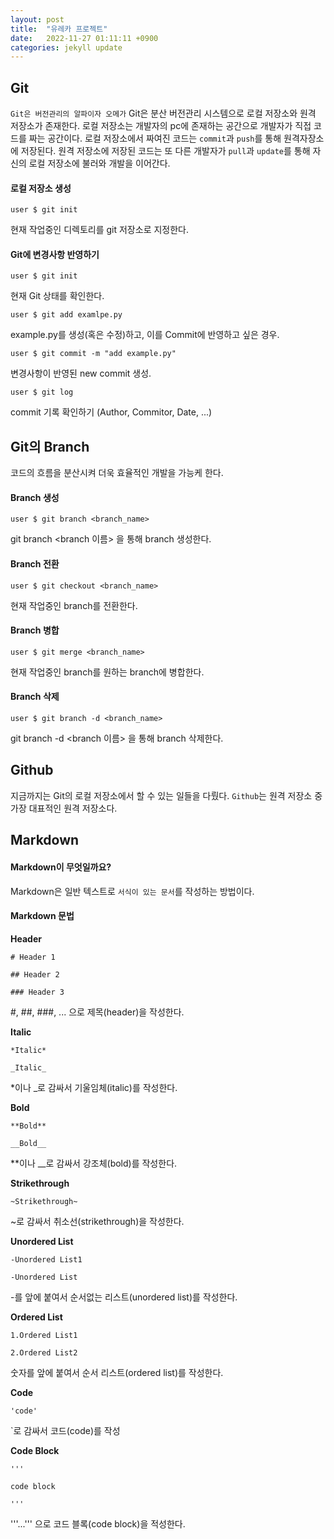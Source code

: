 ```yaml
---
layout: post
title:  "유레카 프로젝트"
date:   2022-11-27 01:11:11 +0900
categories: jekyll update
---
```


## Git
`Git은 버전관리의 알파이자 오메가`
Git은 분산 버전관리 시스템으로 로컬 저장소와 원격 저장소가 존재한다. 로컬 저장소는 개발자의 pc에 존재하는 공간으로 개발자가 직접 코드를 짜는 공간이다.
로컬 저장소에서 짜여진 코드는 `commit`과 `push`를 통해 원격자장소에 저장된다. 원격 저장소에 저장된 코드는 또 다른 개발자가 `pull`과 `update`를 통해 자신의 로컬
저장소에 불러와 개발을 이어간다.

#### 로컬 저장소 생성
`user $ git init`

현재 작업중인 디렉토리를 git 저장소로 지정한다.

#### Git에 변경사항 반영하기


`user $ git init`

현재 Git 상태를 확인한다.   

`user $ git add examlpe.py`

example.py를 생성(혹은 수정)하고, 이를 Commit에 반영하고 싶은 경우.   

`user $ git commit -m "add example.py"`

변경사항이 반영된 new commit 생성.   


`user $ git log`

commit 기록 확인하기 (Author, Commitor, Date, ...)   

## Git의 Branch
코드의 흐름을 분산시켜 더욱 효율적인 개발을 가능케 한다.

#### Branch 생성

`user $ git branch <branch_name>`

git branch <branch 이름> 을 통해 branch 생성한다.

#### Branch 전환

`user $ git checkout <branch_name>`

현재 작업중인 branch를 전환한다.

#### Branch 병합

`user $ git merge <branch_name>`

현재 작업중인 branch를 원하는 branch에 병합한다.

#### Branch 삭제

`user $ git branch -d <branch_name>`

git branch -d <branch 이름> 을 통해 branch 삭제한다.

## Github
지금까지는 Git의 로컬 저장소에서 할 수 있는 일들을 다뤘다.
`Github`는 원격 저장소 중 가장 대표적인 원격 저장소다. 

## Markdown
#### Markdown이 무엇일까요?
Markdown은 일반 텍스트로 `서식이 있는 문서`를 작성하는 방법이다.
#### Markdown 문법

**Header**

`# Header 1`

`## Header 2`

`### Header 3`

#, ##, ###, ... 으로 제목(header)을 작성한다.

**Italic**

`*Italic*`

`_Italic_`

*이나 _로 감싸서 기울임체(italic)를 작성한다.

**Bold**

`**Bold**`

`__Bold__`

**이나 __로 감싸서 강조체(bold)를 작성한다.

**Strikethrough**

`~Strikethrough~`

~로 감싸서 취소선(strikethrough)을 작성한다.

**Unordered List**

`-Unordered List1`

`-Unordered List`

-를 앞에 붙여서 순서없는 리스트(unordered list)를 작성한다.

**Ordered List**

`1.Ordered List1`

`2.Ordered List2`

숫자를 앞에 붙여서 순서 리스트(ordered list)를 작성한다.

**Code**

`'code'`

`로 감싸서 코드(code)를 작성

**Code Block**

`'''`

`code block`

`'''`

'''...''' 으로 코드 블록(code block)을 적성한다.
